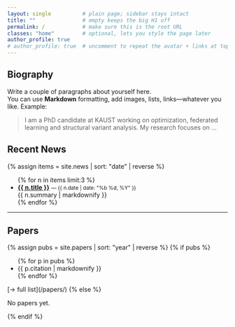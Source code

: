 ```yaml
---
layout: single          # plain page; sidebar stays intact
title: ""               # empty keeps the big H1 off
permalink: /            # make sure this is the root URL
classes: "home"         # optional, lets you style the page later
author_profile: true
# author_profile: true  # uncomment to repeat the avatar + links at top
---
```


## Biography

Write a couple of paragraphs about yourself here.  
You can use **Markdown** formatting, add images, lists, links—whatever
you like. Example:

> I am a PhD candidate at KAUST working on optimization, federated
> learning and structural variant analysis. My research focuses on …

## Recent News
{% assign items = site.news | sort: "date" | reverse %}
<ul class="news-list">
{% for n in items limit:3 %}
  <li>
    <strong><a href="{{ n.url | relative_url }}">{{ n.title }}</a></strong>
    <small>— {{ n.date | date: "%b %d, %Y" }}</small><br/>
    {{ n.summary | markdownify }}
  </li>
{% endfor %}
</ul>

---

## Papers
{% assign pubs = site.papers | sort: "year" | reverse %}
{% if pubs %}
<ul class="paper-list">
{% for p in pubs %}
  <li>{{ p.citation | markdownify }}</li>
{% endfor %}
</ul>
[→ full list](/papers/)
{% else %}
<p>No papers yet.</p>
{% endif %}